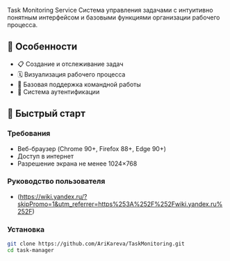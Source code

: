 Task Monitoring Service
Система управления задачами с интуитивно понятным интерфейсом и базовыми функциями организации рабочего процесса.

## 🌟 Особенности

- 📋 Создание и отслеживание задач
- 🗓️ Визуализация рабочего процесса
- 👥 Базовая поддержка командной работы
- 🔐 Система аутентификации

## 🚀 Быстрый старт

### Требования
- Веб-браузер (Chrome 90+, Firefox 88+, Edge 90+)
- Доступ в интернет
- Разрешение экрана не менее 1024×768

### Руководство пользователя
- (https://wiki.yandex.ru/?skipPromo=1&utm_referrer=https%253A%252F%252Fwiki.yandex.ru%252F)

### Установка
```bash
git clone https://github.com/AriKareva/TaskMonitoring.git
cd task-manager


